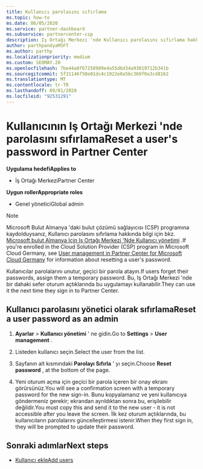 ```yaml
---
title: Kullanıcı parolasını sıfırlama
ms.topic: how-to
ms.date: 06/05/2020
ms.service: partner-dashboard
ms.subservice: partnercenter-csp
description: Iş Ortağı Merkezi 'nde Kullanıcı parolasını sıfırlama hakkında bilgi edinin. Kullanıcılar, Iş Ortağı Merkezi 'Nde bir sonraki oturum açtıklarında geçici bir parola alırlar.
author: parthpandyaMSFT
ms.author: parthp
ms.localizationpriority: medium
ms.custom: SEOMAY.20
ms.openlocfilehash: 7be44a0f67258989e4a55d6d34a93019712b341b
ms.sourcegitcommit: 5f31146f50e01dc4c1922e0a5bc369f0a3cd8162
ms.translationtype: MT
ms.contentlocale: tr-TR
ms.lasthandoff: 09/01/2020
ms.locfileid: "92531291"
---
```

# <a name="reset-a-users-password-in-partner-center"></a><span data-ttu-id="128ed-104">Kullanıcının Iş Ortağı Merkezi 'nde parolasını sıfırlama</span><span class="sxs-lookup"><span data-stu-id="128ed-104">Reset a user's password in Partner Center</span></span>

<span data-ttu-id="128ed-105">**Uygulama hedefi**</span><span class="sxs-lookup"><span data-stu-id="128ed-105">**Applies to**</span></span>

- <span data-ttu-id="128ed-106">İş Ortağı Merkezi</span><span class="sxs-lookup"><span data-stu-id="128ed-106">Partner Center</span></span>
 
<span data-ttu-id="128ed-107">**Uygun roller**</span><span class="sxs-lookup"><span data-stu-id="128ed-107">**Appropriate roles**</span></span>

- <span data-ttu-id="128ed-108">Genel yönetici</span><span class="sxs-lookup"><span data-stu-id="128ed-108">Global admin</span></span>

> [!NOTE]  
> <span data-ttu-id="128ed-109">Microsoft Bulut Almanya 'daki bulut çözümü sağlayıcısı (CSP) programına kaydolduysanız, Kullanıcı parolasını sıfırlama hakkında bilgi için bkz. [Microsoft bulut Almanya Için Iş Ortağı Merkezi 'Nde Kullanıcı yönetimi](user-management-in-partner-center-for-microsoft-cloud-germany.md) .</span><span class="sxs-lookup"><span data-stu-id="128ed-109">If you're enrolled in the Cloud Solution Provider (CSP) program in Microsoft Cloud Germany, see [User management in Partner Center for Microsoft Cloud Germany](user-management-in-partner-center-for-microsoft-cloud-germany.md) for information about resetting a user's password.</span></span>

<span data-ttu-id="128ed-110">Kullanıcılar parolalarını unutur, geçici bir parola atayın.</span><span class="sxs-lookup"><span data-stu-id="128ed-110">If users forget their passwords, assign them a temporary password.</span></span> <span data-ttu-id="128ed-111">Bu, Iş Ortağı Merkezi 'nde bir dahaki sefer oturum açtıklarında bu uygulamayı kullanabilir.</span><span class="sxs-lookup"><span data-stu-id="128ed-111">They can use it the next time they sign in to Partner Center.</span></span>

## <a name="reset-a-user-password-as-an-admin"></a><span data-ttu-id="128ed-112">Kullanıcı parolasını yönetici olarak sıfırlama</span><span class="sxs-lookup"><span data-stu-id="128ed-112">Reset a user password as an admin</span></span>

1. <span data-ttu-id="128ed-113">**Ayarlar** &gt; **Kullanıcı yönetimi** ' ne gidin.</span><span class="sxs-lookup"><span data-stu-id="128ed-113">Go to **Settings** &gt; **User management** .</span></span>

2. <span data-ttu-id="128ed-114">Listeden kullanıcı seçin.</span><span class="sxs-lookup"><span data-stu-id="128ed-114">Select the user from the list.</span></span>

3. <span data-ttu-id="128ed-115">Sayfanın alt kısmındaki **Parolayı Sıfırla** ' yı seçin.</span><span class="sxs-lookup"><span data-stu-id="128ed-115">Choose **Reset password** , at the bottom of the page.</span></span>

4. <span data-ttu-id="128ed-116">Yeni oturum açma için geçici bir parola içeren bir onay ekranı görürsünüz.</span><span class="sxs-lookup"><span data-stu-id="128ed-116">You will see a confirmation screen with a temporary password for the new sign-in.</span></span> <span data-ttu-id="128ed-117">Bunu kopyalamanız ve yeni kullanıcıya göndermeniz gerekir; ekrandan ayrıldıktan sonra bu, erişilebilir değildir.</span><span class="sxs-lookup"><span data-stu-id="128ed-117">You must copy this and send it to the new user - it is not accessible after you leave the screen.</span></span> <span data-ttu-id="128ed-118">İlk kez oturum açtıklarında, bu kullanıcıların parolalarını güncelleştirmesi istenir.</span><span class="sxs-lookup"><span data-stu-id="128ed-118">When they first sign in, they will be prompted to update their password.</span></span>

## <a name="next-steps"></a><span data-ttu-id="128ed-119">Sonraki adımlar</span><span class="sxs-lookup"><span data-stu-id="128ed-119">Next steps</span></span>

- [<span data-ttu-id="128ed-120">Kullanıcı ekle</span><span class="sxs-lookup"><span data-stu-id="128ed-120">Add users</span></span>](create-user-accounts-and-set-permissions.md)